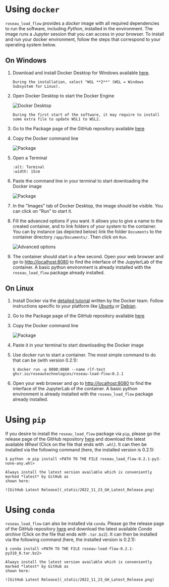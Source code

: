# Using `docker` #

`roseau_load_flow` provides a *docker* image with all required dependencies to run the software, including *Python*,
installed in the environment. The image runs a *Jupyter* session that you can access in your browser. To install and run
your docker environment, follow the steps that correspond to your operating system below.

## On Windows ##

1. Download and install Docker Desktop for Windows available [here](https://www.docker.com/products/docker-desktop/).

   ```{hint}
   During the installation, select "WSL **2**" (WSL = Windows Subsystem for Linux).
   ```

2. Open Docker Desktop to start the Docker Engine

   ![Docker Desktop](_static/2022_10_20_Installation_2.png)

   ```{note}
   During the first start of the software, it may require to install some extra file to update WSL1 to WSL2.
   ```

3. Go to the Package page of the GitHub repository available [here](
   https://github.com/RoseauTechnologies/Roseau_Load_Flow/pkgs/container/roseau-load-flow)

4. Copy the Docker command line

   ![Package](_static/2022_10_20_Installation_1.png)

5. Open a Terminal

   ```{image} _static/2022_10_20_Installation_3.png
   :alt: Terminal
   :width: 15cm
   ```

6. Paste the command line in your terminal to start downloading the Docker image

   ![Package](_static/2022_10_20_Installation_4.png)

7. In the "Images" tab of Docker Desktop, the image should be visible. You can click on "Run" to start it.

8. Fill the advanced options if you want. It allows you to give a name to the created container, and to link folders of
   your system to the container. You can by instance (as depicted below) link the folder `Documents` to the container
   directory `/app/Documents/`. Then click on `Run`.

   ![Advanced options](_static/2022_10_20_Installation_6.png)

9. The container should start in a few second. Open your web browser and go to
   [http://localhost:8080](http://localhost:8080) to find the interface of the JupyterLab of the container. A basic
   python environment is already installed with the `roseau_load_flow` package already installed.

## On Linux ##

1. Install Docker via the [detailed tutorial](https://docs.docker.com/engine/install/#server) written by the Docker
   team. Follow instructions specific to your platform like [Ubuntu](https://docs.docker.com/engine/install/ubuntu/) or
   [Debian](https://docs.docker.com/engine/install/debian/).

2. Go to the Package page of the GitHub repository available [here](
   https://github.com/RoseauTechnologies/Roseau_Load_Flow/pkgs/container/roseau-load-flow)

3. Copy the Docker command line

   ![Package](_static/2022_10_20_Installation_1.png)

4. Paste it in your terminal to start downloading the Docker image

5. Use docker run to start a container. The most simple command to do that can be (with version 0.2.1):
   ```console
   $ docker run -p 8080:8080 --name rlf-test ghcr.io/roseautechnologies/roseau-load-flow:0.2.1
   ```

6. Open your web browser and go to [http://localhost:8080](http://localhost:8080) to find the interface of the
   JupyterLab of the container.  A basic python environment is already installed with the `roseau_load_flow` package
   already installed.

# Using `pip` #

If you desire to install the `roseau_load_flow` package via `pip`, please go the release page of the GitHub repository
[here](https://github.com/RoseauTechnologies/Roseau_Load_Flow/releases/) and download the latest available *Wheel*
(Click on the file that ends with `.whl`). It can then be installed via the following command (here, the installed
version is 0.2.1):

```console
$ python -m pip install <PATH TO THE FILE roseau_load_flow-0.2.1-py3-none-any.whl>
```

```{note}
Always install the latest version available which is conveniently marked *latest* by GitHub as
shown here:

![GitHub Latest Release](_static/2022_11_23_GH_Latest_Release.png)
```


# Using `conda` #

`roseau_load_flow` can also be installed via `conda`. Please go the release page of the GitHub repository
[here](https://github.com/RoseauTechnologies/Roseau_Load_Flow/releases/) and download the latest available *Conda
archive* (Click on the file that ends with `.tar.bz2`). It can then be installed via the following command (here, the
installed version is 0.2.1):

```console
$ conda install <PATH TO THE FILE roseau-load-flow-0.2.1-py310_0.tar.bz2>
```

```{note}
Always install the latest version available which is conveniently marked *latest* by GitHub as
shown here:

![GitHub Latest Release](_static/2022_11_23_GH_Latest_Release.png)
```


<!-- Local Variables: -->
<!-- mode: markdown -->
<!-- coding: utf-8-unix -->
<!-- fill-column: 120 -->
<!-- ispell-local-dictionary: "english" -->
<!-- End: -->
